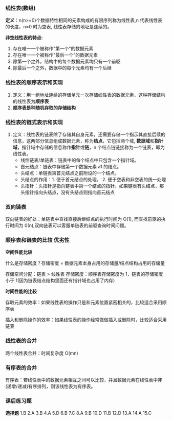### 线性表(数组)

**定义**：n(n>=0)个数据特性相同的元素构成的有限序列称为线性表,n 代表线性表的长度，n=0 时为空表, 线性表存储的地址是连续的。

**非空线性表的特点:**

1. 存在唯一一个被称作"第一个"的数据元素
2. 存在唯一一个被称作"最后一个"的数据元素
3. 除第一个之外，结构中的每个数据元素均只有一个前驱
4. 除最后一个之外，数据中的每个元素均有一个后继

### 线性表的顺序表示和实现

1. 定义：用一组地址连续的存储单元一次存储线性表的数据元素，这种存储结构的线性表为**顺序表**
2. **顺序表是种随机存取的存储结构**

### 线性表的链式表示和实现

1. 定义：线性表的链表除了存储其自身元素，还需要存储一个指示其直接后续的信息，这两部分信息组成数据元素，称为**结点**，它包括两个域, **数据域**和**指针域**，指针域中存储的信息称作**指针**或**链**，n 个结点链链接称为一个链表，即为线性表。
   - 线性链表/单链表：链表中的每个结点中只包含一个指针域。
   - 首元结点：链表中存储第一个数据元素 a1 的结点。
   - 头结点：单链表第首元结点之前附设的一个结点。
   - 头结点的作用：1. 便于首元结点的处理。 2. 便于空表和非空表的统一处理
   - 头指针：头指针是指向链表中第一个结点的指针。如果链表有头结点，那头指针指向头结点，没有头结点则指向首元结点

### 双向链表

双向链表的好处：单链表中查找直接后继结点的执行时间为 O(1), 而查找前驱的执行时间为 0(n),双向链表可以客服单链表的前驱查询时间问题。

### 顺序表和链表的比较 优劣性

**空间性能比较**

什么是存储密度？存储密度 = 数据元素本身占用的存储量/结点结构占用的存储量

存储空间分配：链表 > 线性表
存储密度：顺序表存储密度为 1，链表的存储密度小于 1(因为链表结点结构里面还有指针域也占用了内存)

**时间性能的比较**

存取元素的效率：如果线性表的操作只是和元素位置紧密相关的，比较适合采用顺序表

插入和删除操作的效率：如果线性表的操作经常做做插入或删除时，比较适合采用链表

### 线性表的合并

两个线性表合并：时间复杂度 O(mn)

### 有序表的合并

有序表：若线性表中的数据元素相互之间可以比较，并且数据元素在线性表中非(递增/递减)有序排列，则该线性表为有序表。

### 课后练习题

**选择题**
1.B
2.A
3.B
4.A
5.D
6.B
7.C
8.A
9.B
10.D
11.B
12.D
13.A
14.A
15.C
